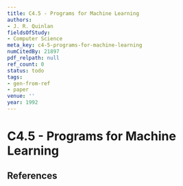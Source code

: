 ```yaml
---
title: C4.5 - Programs for Machine Learning
authors:
- J. R. Quinlan
fieldsOfStudy:
- Computer Science
meta_key: c4-5-programs-for-machine-learning
numCitedBy: 21897
pdf_relpath: null
ref_count: 0
status: todo
tags:
- gen-from-ref
- paper
venue: ''
year: 1992
---
```


# C4.5 - Programs for Machine Learning

## References
